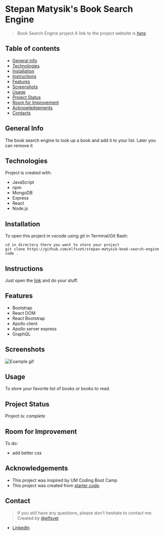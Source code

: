 # Stepan Matysik's Book Search Engine
> Book Search Engine project
> A link to the project website is [_here_](https://sheltered-dawn-58592.herokuapp.com).

## Table of contents
* [General info](#general-info)
* [Technologies](#technologies)
* [Installation](#installation)
* [Instructions](#instructions)
* [Features](#features)
* [Screenshots](#screenshots)
* [Usage](#usage)
* [Project Status](#project-status)
* [Room for Improvement](#room-for-improvement)
* [Acknowledgements](#acknowledgements)
* [Contacts](#contact)



## General Info
The book search engine to look up a book and add it to your list. Later you can remove it
## Technologies
Project is created with:
- JavaScript
- npm
- MongoDB
- Express
- React
- Node.js

## Installation
To open this project in vscode using git in Terminal/Git Bash:

```
cd in directory there you want to store your project
git clone https://github.com/elfsvet/stepan-matysik-book-search-engine
code .
```

## Instructions
Just open the [link](https://sheltered-dawn-58592.herokuapp.com) and do your stuff.
## Features
- Bootstrap
- React DOM
- React Bootstrap
- Apollo client
- Apollo server express
- GraphQL

## Screenshots
![Example gif](./client/public/images/gbs.gif)



## Usage
To store your favorite list of books or books to read.
## Project Status
Project is: _complete_

## Room for Improvement
To do:
- add better css

## Acknowledgements
- This project was inspired by UM Coding Boot Camp
- This project was created from [starter code](https://github.com/coding-boot-camp/solid-broccoli.git).



## Contact
> If you still have any questions, please don't hesitate to contact me:
Created by [@elfsvet](https://github.com/elfsvet)
- [LinkedIn](https://www.linkedin.com/in/stepanmatysik/)
